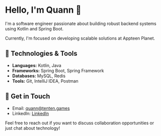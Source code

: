 # Hello, I'm Quann 👋

I'm a software engineer passionate about building robust backend systems using Kotlin and Spring Boot. 

Currently, I'm focused on developing scalable solutions at Appteen Planet.

## 🔧 Technologies & Tools
- **Languages:** Kotlin, Java
- **Frameworks:** Spring Boot, Spring Framework
- **Databases:** MySQL, Redis
- **Tools:** Git, IntelliJ IDEA, Postman

## 💬 Get in Touch
- Email: [quann@tenten.games](mailto:quann.tenten.games)
- LinkedIn: [LinkedIn](https://link.tenten.games/to/quann)

Feel free to reach out if you want to discuss collaboration opportunities or just chat about technology!


<!-- Feel free to customize this README with your own information! -->

  
<!--
**bigquann97/bigquann97** is a ✨ _special_ ✨ repository because its `README.md` (this file) appears on your GitHub profile.
<img src="https://img.shields.io/badge/MySQL-4479A1?style=flat-square&logo=MySQL&logoColor=white" style="height : auto; margin-left : 10px; margin-right : 10px;"/></a>&nbsp;
Here are some ideas to get you started:

## 🌱 Currently Learning
- Docker & Kubernetes
- Microservices Architecture

- 🔭 I’m currently working on ...
- 🌱 I’m currently learning ...
- 👯 I’m looking to collaborate on ...
- 🤔 I’m looking for help with ...
- 💬 Ask me about ...
- 📫 How to reach me: ...
- 😄 Pronouns: ...
- ⚡ Fun fact: ...
-->
